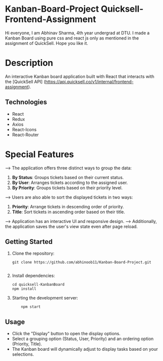 # **Kanban-Board-Project Quicksell-Frontend-Assignment**
Hi everyone, I am Abhinav Sharma, 4th year undergrad at DTU. I made a Kanban Board using pure css and react js only as mentioned in the assignment of QuickSell.
Hope you like it.

# **Description**

An interactive Kanban board application built with React that interacts with the [QuickSell API] (https://api.quicksell.co/v1/internal/frontend-assignment).
## Technologies
- React
- Redux
- Axios
- React-Icons
- React-Router

# Special Features
--> The application offers three distinct ways to group the data:

1. **By Status**: Groups tickets based on their current status.
2. **By User**: Arranges tickets according to the assigned user.
3. **By Priority**: Groups tickets based on their priority level.

--> Users are also able to sort the displayed tickets in two ways:

1. **Priority**: Arrange tickets in descending order of priority.
2. **Title**: Sort tickets in ascending order based on their title.

--> Application has an interactive UI and responsive design.
--> Additionally, the application saves the user's view state even after page reload.

## Getting Started

1. Clone the repository:
   ```shell
   git clone https://github.com/abhinoob11/Kanban-Board-Project.git
 
2. Install dependencies:
    ```shell
    cd quicksell-KanbanBoard
    npm install
3. Starting the development server:
    ```shell
        npm start
## Usage
- Click the "Display" button to open the display options.
- Select a grouping option (Status, User, Priority) and an ordering option (Priority, Title).
- The Kanban board will dynamically adjust to display tasks based on your selections.
